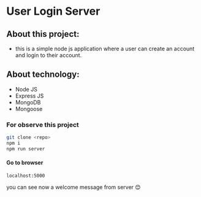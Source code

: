 # User Login Server

## About this project:

* this is a simple node js application where a user can create an account and login to their account.

## About technology:
* Node JS
* Express JS
* MongoDB 
* Mongoose

### For observe this project 

``` bash
git clone <repo>
npm i
npm run server
```

#### Go to browser 

<code>localhost:5000</code>

you can see now a welcome message from server 😊